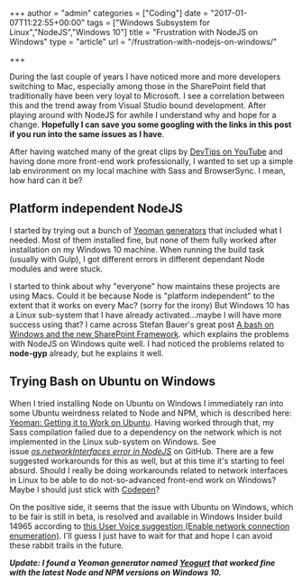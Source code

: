 +++
author = "admin"
categories = ["Coding"]
date = "2017-01-07T11:22:55+00:00"
tags = ["Windows Subsystem for Linux","NodeJS","Windows 10"]
title = "Frustration with NodeJS on Windows"
type = "article"
url = "/frustration-with-nodejs-on-windows/"

+++

During the last couple of years I have noticed more and more developers switching to Mac, especially among those in the SharePoint field that traditionally have been very loyal to Microsoft. I see a correlation between this and the trend away from Visual Studio bound development. After playing around with NodeJS for awhile I understand why and hope for a change. **Hopefully I can save you some googling with the links in this post if you run into the same issues as I have**.

After having watched many of the great clips by [DevTips on YouTube][1] and having done more front-end work professionally, I wanted to set up a simple lab environment on my local machine with Sass and BrowserSync. I mean, how hard can it be?

## Platform independent NodeJS

I started by trying out a bunch of [Yeoman generators][2] that included what I needed. Most of them installed fine, but none of them fully worked after installation on my Windows 10 machine. When running the build task (usually with Gulp), I got different errors in different dependant Node modules and were stuck.

I started to think about why "everyone" how maintains these projects are using Macs. Could it be because Node is "platform independent" to the extent that it works on every Mac? (sorry for the irony) But Windows 10 has a Linux sub-system that I have already activated...maybe I will have more success using that? I came across Stefan Bauer's great post [A bash on Windows and the new SharePoint Framework][3]. which explains the problems with NodeJS on Windows quite well. I had noticed the problems related to **node-gyp** already, but he explains it well.

## Trying Bash on Ubuntu on Windows

When I tried installing Node on Ubuntu on Windows I immediately ran into some Ubuntu weirdness related to Node and NPM, which is described here: [Yeoman: Getting it to Work on Ubuntu][4]. Having worked through that, my Sass compilation failed due to a dependency on the network which is not implemented in the Linux sub-system on Windows. See issue [_os.networkInterfaces error in NodeJS_][5] on GitHub. There are a few suggested workarounds for this as well, but at this time it's starting to feel absurd. Should I really be doing workarounds related to network interfaces in Linux to be able to do not-so-advanced front-end work on Windows? Maybe I should just stick with [Codepen][6]?

On the positive side, it seems that the issue with Ubuntu on Windows, which to be fair is still in beta, is resolved and available in Windows Insider build 14965 according to [this User Voice suggestion (Enable network connection enumeration)][7]. I'll guess I just have to wait for that and hope I can avoid these rabbit trails in the future.

_**Update: I found a Yeoman generator named [Yeogurt][8] that worked fine with the latest Node and NPM versions on Windows 10.**_

 [1]: https://www.youtube.com/user/DevTipsForDesigners
 [2]: http://yeoman.io/generators/
 [3]: http://www.n8d.at/blog/a-bash-on-windows-and-the-new-sharepoint-framework/
 [4]: http://truthyfalsey.com/yeoman-working-ubuntu/
 [5]: https://github.com/Microsoft/BashOnWindows/issues/468
 [6]: http://codepen.io/
 [7]: https://wpdev.uservoice.com/forums/266908-command-prompt-console-bash-on-ubuntu-on-windo/suggestions/16109719-enable-network-connection-enumeration
 [8]: https://github.com/larsonjj/generator-yeogurt